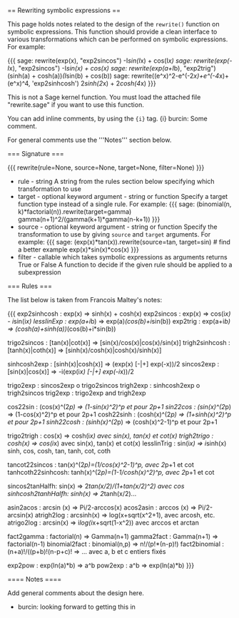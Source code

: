 == Rewriting symbolic expressions ==

This page holds notes related to the design of the `rewrite()` function on symbolic expressions. This function should provide a clean interface to various transformations which can be performed on symbolic expressions. For example:

{{{
sage: rewrite(exp(x), "exp2sincos")
-I*sin(I*x) + cos(I*x)
sage: rewrite(exp(-I*x), "exp2sincos")
-I*sin(x) + cos(x)
sage: rewrite(exp(a+I*b), "exp2trig")
(sinh(a) + cosh(a))*(I*sin(b) + cos(b))
sage: rewrite((e^x)^2-e^(-2*x)+e^(-4*x)+(e^x)^4, 'exp2sinhcosh')
2*sinh(2*x) + 2*cosh(4*x)
}}}

This is not a Sage kernel function.
You must load the attached file "rewrite.sage" if you want to use this function.

You can add inline comments, by using the `{i}` tag.
 {i} burcin: Some comment.

For general comments use the '''Notes''' section below.

=== Signature ===

{{{
rewrite(rule=None, source=None, target=None, filter=None)
}}}
 * rule - string
 A string from the rules section below specifying which transformation to use
 * target - optional keyword argument - string or function
 Specify a target function type instead of a single rule. For example:
 {{{
sage: (binomial(n, k)*factorial(n)).rewrite(target=gamma)
gamma(n+1)^2/(gamma(k+1)*gamma(n-k+1))
 }}}
 * source - optional keyword argument - string or function
 Specify the transformation to use by giving `source` and `target` arguments. For example:
 {{{
sage: (exp(x)*tan(x)).rewrite(source=tan, target=sin) # find a better example
exp(x)*sin(x)*cos(x)
 }}}
 * filter - callable which takes symbolic expressions as arguments returns True or False
 A function to decide if the given rule should be applied to a subexpression


=== Rules ===

The list below is taken from Francois Maltey's notes:

{{{
exp2sinhcosh   : exp(x) => sinh(x) + cosh(x)
exp2sincos     : exp(x) => cos(i*x) - i*sin(i*x)
lessIinExp     : exp(a+i*b) => exp(a)*(cos(b)+i*sin(b))
exp2trig       : exp(a+i*b) => (cosh(a)+sinh(a))*(cos(b)+i*sin(b))

trigo2sincos   : [tan(x)|cot(x)] => [sin(x)/cos(x)|cos(x)/sin(x)]
trigh2sinhcosh : [tanh(x)|coth(x)] => [sinh(x)/cosh(x)|cosh(x)/sinh(x)]

sinhcosh2exp   : [sinh(x)|cosh(x)] => (exp(x) [-|+] exp(-x))/2
sincos2exp     : [sin(x)|cos(x)] => -i(exp(i*x) [-|+] exp(-i*x))/2

trigo2exp      : sincos2exp o trigo2sincos
trigh2exp      : sinhcosh2exp o trigh2sincos
trig2exp       : trigo2exp and trigh2exp

cos22sin       : (cos(x)^(2*p) => (1-sin(x)^2)^p et pour 2p+1
sin22cos       : (sin(x)^(2*p) => (1-cos(x)^2)^p et pour 2p+1
cosh22sinh     : (cosh(x)^(2*p) => (1+sinh(x)^2)^p et pour 2p+1
sinh22cosh     : (sinh(x)^(2*p) => (cosh(x)^2-1)^p et pour 2p+1

trigo2trigh    : cos(x) => cosh(i*x) avec sin(x), tan(x) et cot(x)
trigh2trigo    : cosh(x) => cos(i*x) avec sin(x), tan(x) et cot(x)
lessIinTrig    : sin(i*x) => i*sinh(x) sinh, cos, cosh, tan, tanh, cot, coth

tancot22sincos : tan(x)^(2*p)=(1/cos(x)^2-1)^p, avec 2*p+1 et cot
tanhcoth22sinhcosh: tanh(x)^(2*p)=(1-1/cosh(x)^2)^p, avec 2*p+1 et cot

sincos2tanHalfh: sin(x) => 2*tan(x/2)/(1+tan(x/2)^2) avec cos 
sinhcosh2tanhHalfh: sinh(x) => 2*tanh(x/2)...

asin2acos      : arcsin (x) => Pi/2-arccos(x)
acos2asin      : arccos (x) => Pi/2-arcsin(x)
atrigh2log     : arcsinh(x) => log(x+sqrt(x^2+1), avec arcosh, etc.
atrigo2log     : arcsin(x)  => i*log(i*x+sqrt(1-x^2)) avec arccos et arctan

fact2gamma     : factorial(n) => Gamma(n+1)
gamma2fact     : Gamma(n+1) => factorial(n-1)
binomial2fact  : binomial(n,p) => n!/(p!*(n-p)!)
fact2binomial  : (n+a)!/((p+b)!(n-p+c)! => ... avec a, b et c entiers fixés

exp2pow        : exp(ln(a)*b) => a^b 
pow2exp        : a^b => exp(ln(a)*b)
}}}

==== Notes ====

Add general comments about the design here. 

 * burcin: looking forward to getting this in
